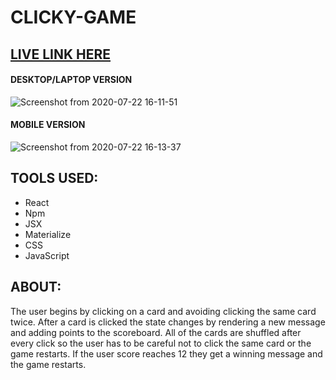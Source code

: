# CLICKY-GAME 

## [LIVE LINK HERE](https://clicky-game-jvh.herokuapp.com/)

#### DESKTOP/LAPTOP VERSION
![Screenshot from 2020-07-22 16-11-51](https://user-images.githubusercontent.com/40511023/88229298-1d4b5d00-cc36-11ea-943d-968eb8c7acb4.png)

#### MOBILE VERSION
![Screenshot from 2020-07-22 16-13-37](https://user-images.githubusercontent.com/40511023/88229455-61d6f880-cc36-11ea-947c-63e69381a38e.png)

## TOOLS USED: 
- React
- Npm
- JSX
- Materialize
- CSS
- JavaScript

## ABOUT:

The user begins by clicking on a card and avoiding clicking the same card twice. After a card is clicked the state changes by rendering a new message and adding points to the scoreboard. All of the cards are shuffled after every click so the user has to be careful not to click the same card or the game restarts. If the user score reaches 12 they get a winning message and the game restarts.
